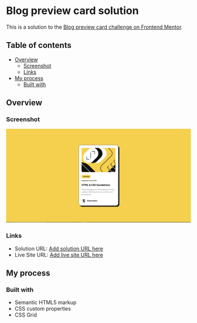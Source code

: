# Blog preview card solution

This is a solution to the [Blog preview card challenge on Frontend Mentor](https://www.frontendmentor.io/challenges/blog-preview-card-ckPaj01IcS).

## Table of contents

- [Overview](#overview)
  - [Screenshot](#screenshot)
  - [Links](#links)
- [My process](#my-process)
  - [Built with](#built-with)

## Overview

### Screenshot

![](./design/layout.png)

### Links

- Solution URL: [Add solution URL here](https://github.com/alan-mesquita/blog-preview-card-main)
- Live Site URL: [Add live site URL here](https://blog-preview-cards-main.vercel.app/)

## My process

### Built with

- Semantic HTML5 markup
- CSS custom properties
- CSS Grid